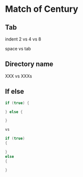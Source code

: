 # Match of Century

## Tab

indent 2 vs 4 vs 8

space vs tab

## Directory name

XXX vs XXXs

## If else

```cpp
if (true) {

} else {

}

vs

if (true)
{

}
else
{

}
```